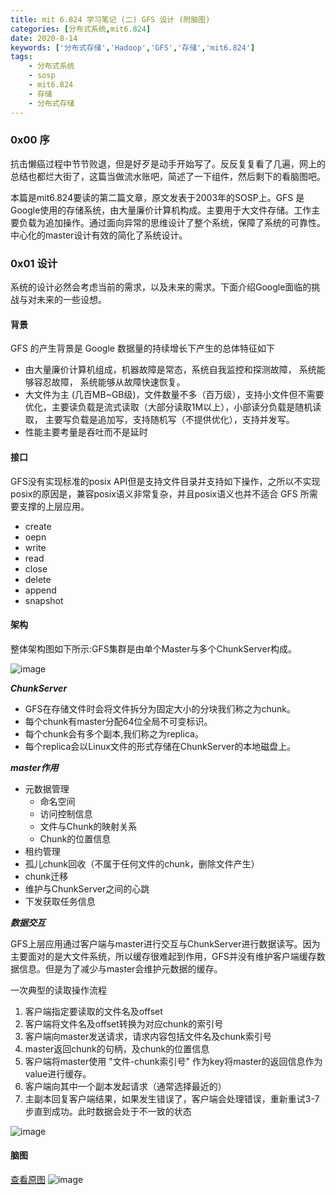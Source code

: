 ```yaml
---
title: mit 6.824 学习笔记 (二) GFS 设计 (附脑图)
categories: [分布式系统,mit6.824]
date: 2020-8-14
keywords: ['分布式存储','Hadoop','GFS','存储','mit6.824']
tags:
    - 分布式系统
    - sosp
    - mit6.824
    - 存储
    - 分布式存储
---
```


### 0x00 序


抗击懒癌过程中节节败退，但是好歹是动手开始写了。反反复复看了几遍，网上的总结也都烂大街了，这篇当做流水账吧，简述了一下组件，然后剩下的看脑图吧。

本篇是mit6.824要读的第二篇文章，原文发表于2003年的SOSP上。GFS 是 Google使用的存储系统，由大量廉价计算机构成。主要用于大文件存储。工作主要负载为追加操作。通过面向异常的思维设计了整个系统，保障了系统的可靠性。中心化的master设计有效的简化了系统设计。

<!-- more -->

### 0x01 设计

系统的设计必然会考虑当前的需求，以及未来的需求。下面介绍Google面临的挑战与对未来的一些设想。

#### 背景

GFS 的产生背景是 Google 数据量的持续增长下产生的总体特征如下

* 由大量廉价计算机组成，机器故障是常态，系统自我监控和探测故障， 系统能够容忍故障， 系统能够从故障快速恢复。
* 大文件为主 (几百MB~GB级)，文件数量不多（百万级），支持小文件但不需要优化，主要读负载是流式读取（大部分读取1M以上），小部读分负载是随机读取， 主要写负载是追加写，支持随机写（不提供优化），支持并发写。
* 性能主要考量是吞吐而不是延时


#### 接口

GFS没有实现标准的posix API但是支持文件目录并支持如下操作，之所以不实现posix的原因是，兼容posix语义非常复杂，并且posix语义也并不适合 GFS 所需要支撑的上层应用。

* create
* oepn
* write
* read
* close
* delete
* append
* snapshot


#### 架构

整体架构图如下所示:GFS集群是由单个Master与多个ChunkServer构成。

![image](https://cdn.jsdelivr.net/gh/phantooom/image-box/gfs/gfs-01.png)

***ChunkServer***

* GFS在存储文件时会将文件拆分为固定大小的分块我们称之为chunk。
* 每个chunk有master分配64位全局不可变标识。
* 每个chunk会有多个副本,我们称之为replica。
* 每个replica会以Linux文件的形式存储在ChunkServer的本地磁盘上。

***master作用***

* 元数据管理
    * 命名空间
    * 访问控制信息
    * 文件与Chunk的映射关系
    * Chunk的位置信息
* 租约管理
* 孤儿chunk回收（不属于任何文件的chunk，删除文件产生）
* chunk迁移
* 维护与ChunkServer之间的心跳
* 下发获取任务信息

***数据交互***

GFS上层应用通过客户端与master进行交互与ChunkServer进行数据读写。因为主要面对的是大文件系统，所以缓存很难起到作用，GFS并没有维护客户端缓存数据信息。但是为了减少与master会维护元数据的缓存。

一次典型的读取操作流程

1. 客户端指定要读取的文件名及offset
2. 客户端将文件名及offset转换为对应chunk的索引号
3. 客户端向master发送请求，请求内容包括文件名及chunk索引号
4. master返回chunk的句柄，及chunk的位置信息
5. 客户端将master使用 "文件-chunk索引号" 作为key将master的返回信息作为value进行缓存。
6. 客户端向其中一个副本发起请求（通常选择最近的）
7. 主副本回复客户端结果，如果发生错误了，客户端会处理错误，重新重试3-7步直到成功。此时数据会处于不一致的状态

![image](https://cdn.jsdelivr.net/gh/phantooom/image-box/gfs/gfs-02.png)


#### 脑图

[查看原图](https://cdn.jsdelivr.net/gh/phantooom/image-box/gfs/GFS.svg)
![image](https://cdn.jsdelivr.net/gh/phantooom/image-box/gfs/GFS.svg)